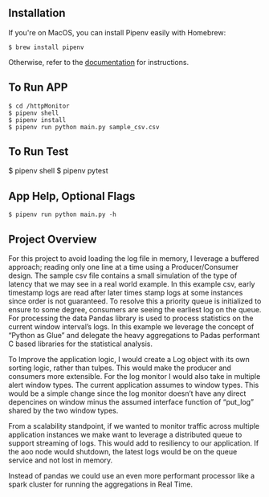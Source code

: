 Installation
------------

If you\'re on MacOS, you can install Pipenv easily with Homebrew:

    $ brew install pipenv


Otherwise, refer to the [documentation](https://docs.pipenv.org/install/) for instructions.


To Run APP
----------

    $ cd /httpMonitor
    $ pipenv shell
    $ pipenv install
    $ pipenv run python main.py sample_csv.csv
 
 To Run Test
 -------------
   $ pipenv shell
   $ pipenv pytest 
   

App Help, Optional Flags
-------------------

    $ pipenv run python main.py -h
    


Project Overview
-----------------
  For this project to avoid loading the log file in memory, I leverage a buffered approach; reading only one line at a time using a Producer/Consumer design.
The sample csv file contains a small simulation of the type of  latency that we may  see in a real world example. In this example csv, early timestamp logs are read after later times stamp logs at some instances since order is not guaranteed. To resolve this a priority queue is initialized to ensure to some degree, consumers are seeing the earliest log on the queue.
For processing the data Pandas library is used to process statistics on the current window interval’s logs. In this  example we leverage the concept of “Python as Glue” and delegate the heavy aggregations to Padas performant C based libraries for the statistical analysis.
 
To Improve the application logic, I would create a Log object with its own sorting logic, rather than tulpes. This would make the producer and consumers more extensible. For the log monitor I would also take in multiple alert window types. The current application assumes to window types. This would be a simple change since the log monitor doesn’t have any direct depencines on window minus the assumed interface function of “put_log” shared by the two window types.
 
From a scalability standpoint, if we wanted to monitor traffic across multiple application instances we make want to leverage a distributed queue to support streaming of logs.
This would add to resiliency to our application. If the aoo node would shutdown, the latest logs would be on the queue service and not lost in memory.
 
Instead of pandas we could use an even more performant processor like a spark cluster for running the aggregations in Real Time.

  
  
   
